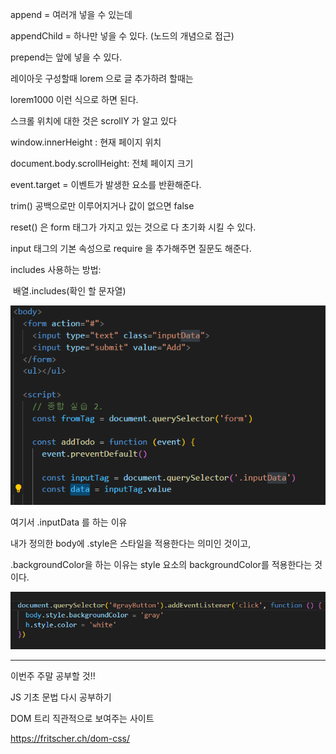 append = 여러개 넣을 수 있는데

appendChild = 하나만 넣을 수 있다. (노드의 개념으로 접근)

prepend는 앞에 넣을 수 있다.

레이아웃 구성할때 lorem 으로 글 추가하려 할때는

lorem1000 이런 식으로 하면 된다.

스크롤 위치에 대한 것은 scrollY 가 알고 있다

window.innerHeight : 현재 페이지 위치

document.body.scrollHeight: 전체 페이지 크기

event.target = 이벤트가 발생한 요소를 반환해준다.

trim() 공백으로만 이루어지거나 값이 없으면 false

reset() 은 form 태그가 가지고 있는 것으로 다 초기화 시킬 수 있다.

input 태그의 기본 속성으로 require 을 추가해주면 질문도 해준다.



includes 사용하는 방법: 

​	배열.includes(확인 할 문자열) 





![image-20221025120958884](221025.assets/image-20221025120958884.png)



여기서 .inputData 를 하는 이유





내가 정의한 body에 .style은 스타일을 적용한다는 의미인 것이고, 

.backgroundColor을 하는 이유는 style 요소의 backgroundColor를 적용한다는 것이다.

![image-20221025143111210](221025.assets/image-20221025143111210.png)

---

이번주 주말 공부할 것!!

JS 기초 문법 다시 공부하기





DOM 트리 직관적으로 보여주는 사이트

https://fritscher.ch/dom-css/





